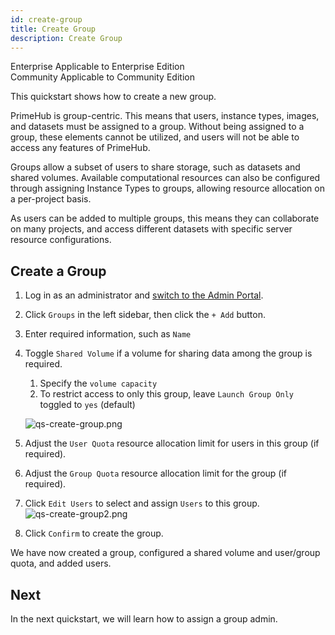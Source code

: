```yaml
---
id: create-group
title: Create Group
description: Create Group
---
```


<div class="label-sect">
  <div class="ee-only tooltip">Enterprise
    <span class="tooltiptext">Applicable to Enterprise Edition</span>
  </div>
  <div class="ce-only tooltip">Community
    <span class="tooltiptext">Applicable to Community Edition</span>
  </div>
</div>

This quickstart shows how to create a new group.

PrimeHub is group-centric. This means that users, instance types, images, and datasets must be assigned to a group. Without being assigned to a group, these elements cannot be utilized, and users will not be able to access any features of PrimeHub.

Groups allow a subset of users to share storage, such as datasets and shared volumes. Available computational resources can also be configured through assigning Instance Types to groups, allowing resource allocation on a per-project basis.

As users can be added to multiple groups, this means they can collaborate on many projects, and access different datasets with specific server resource configurations. 


## Create a Group

1. Log in as an administrator and [switch to the Admin Portal](login-portal-admin).

2. Click `Groups` in the left sidebar, then click the `+ Add` button.

3. Enter required information, such as `Name`

4. Toggle `Shared Volume` if a volume for sharing data among the group is required.
   1. Specify the `volume capacity`
   2. To restrict access to only this group, leave `Launch Group Only` toggled to `yes` (default)

   ![qs-create-group.png](assets/jobsub-tt-p1-1.png)

5. Adjust the `User Quota` resource allocation limit for users in this group (if required).

6. Adjust the `Group Quota` resource allocation limit for the group (if required).

7. Click `Edit Users` to select and assign `Users` to this group.
    ![qs-create-group2.png](assets/qs-create-group2.png)

8. Click `Confirm` to create the group.

We have now created a group, configured a shared volume and user/group quota, and added users.

## Next

In the next quickstart, we will learn how to assign a group admin.
